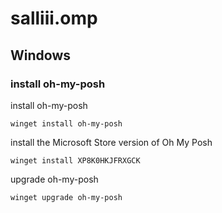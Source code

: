 # salliii.omp

## Windows
### install oh-my-posh
install oh-my-posh

```winget install oh-my-posh```

install the Microsoft Store version of Oh My Posh

```winget install XP8K0HKJFRXGCK```

upgrade oh-my-posh

```winget upgrade oh-my-posh```

